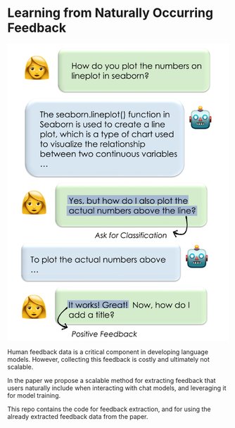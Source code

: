# Learning from Naturally Occurring Feedback

<p align="center">
  <img src="figs/natural_feedback_fig1.jpg" width=512px>
</p>

Human feedback data is a critical component in developing language models. 
However, collecting this feedback is costly and ultimately not scalable.

In the paper we propose a scalable method for extracting feedback that users naturally include when interacting with chat models, 
and leveraging it for model training. 

This repo contains the code for feedback extraction, and for using the already extracted feedback data from the paper.

